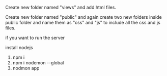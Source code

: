 Create new folder named "views" and add html files.

Create new folder named "public" and again create two new folders inside public folder and name them as "css" and "js" to include all the css and js files.

if you want to run the server

install nodejs

1) npm i
2) npm i nodemon --global
2) nodmon app
